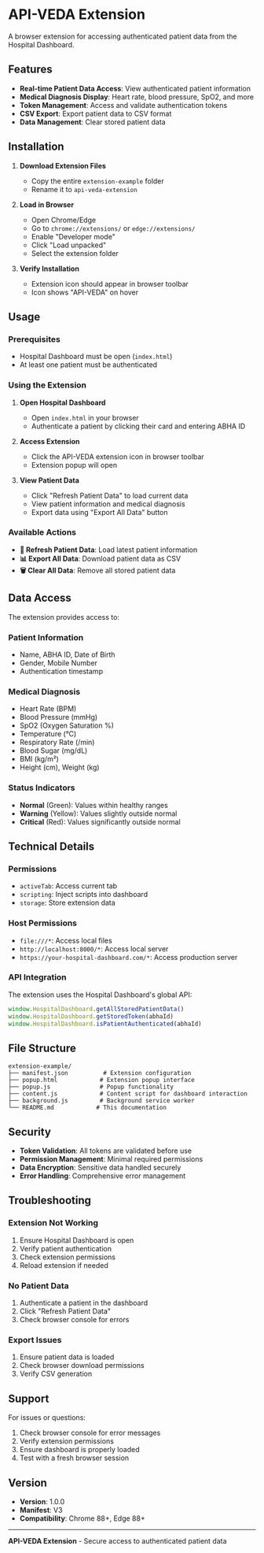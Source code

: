 # API-VEDA Extension

A browser extension for accessing authenticated patient data from the Hospital Dashboard.

## Features

- **Real-time Patient Data Access**: View authenticated patient information
- **Medical Diagnosis Display**: Heart rate, blood pressure, SpO2, and more
- **Token Management**: Access and validate authentication tokens
- **CSV Export**: Export patient data to CSV format
- **Data Management**: Clear stored patient data

## Installation

1. **Download Extension Files**
   - Copy the entire `extension-example` folder
   - Rename it to `api-veda-extension`

2. **Load in Browser**
   - Open Chrome/Edge
   - Go to `chrome://extensions/` or `edge://extensions/`
   - Enable "Developer mode"
   - Click "Load unpacked"
   - Select the extension folder

3. **Verify Installation**
   - Extension icon should appear in browser toolbar
   - Icon shows "API-VEDA" on hover

## Usage

### Prerequisites
- Hospital Dashboard must be open (`index.html`)
- At least one patient must be authenticated

### Using the Extension

1. **Open Hospital Dashboard**
   - Open `index.html` in your browser
   - Authenticate a patient by clicking their card and entering ABHA ID

2. **Access Extension**
   - Click the API-VEDA extension icon in browser toolbar
   - Extension popup will open

3. **View Patient Data**
   - Click "Refresh Patient Data" to load current data
   - View patient information and medical diagnosis
   - Export data using "Export All Data" button

### Available Actions

- **🔄 Refresh Patient Data**: Load latest patient information
- **📊 Export All Data**: Download patient data as CSV
- **🗑️ Clear All Data**: Remove all stored patient data

## Data Access

The extension provides access to:

### Patient Information
- Name, ABHA ID, Date of Birth
- Gender, Mobile Number
- Authentication timestamp

### Medical Diagnosis
- Heart Rate (BPM)
- Blood Pressure (mmHg)
- SpO2 (Oxygen Saturation %)
- Temperature (°C)
- Respiratory Rate (/min)
- Blood Sugar (mg/dL)
- BMI (kg/m²)
- Height (cm), Weight (kg)

### Status Indicators
- **Normal** (Green): Values within healthy ranges
- **Warning** (Yellow): Values slightly outside normal
- **Critical** (Red): Values significantly outside normal

## Technical Details

### Permissions
- `activeTab`: Access current tab
- `scripting`: Inject scripts into dashboard
- `storage`: Store extension data

### Host Permissions
- `file:///*`: Access local files
- `http://localhost:8000/*`: Access local server
- `https://your-hospital-dashboard.com/*`: Access production server

### API Integration
The extension uses the Hospital Dashboard's global API:
```javascript
window.HospitalDashboard.getAllStoredPatientData()
window.HospitalDashboard.getStoredToken(abhaId)
window.HospitalDashboard.isPatientAuthenticated(abhaId)
```

## File Structure

```
extension-example/
├── manifest.json          # Extension configuration
├── popup.html            # Extension popup interface
├── popup.js              # Popup functionality
├── content.js            # Content script for dashboard interaction
├── background.js         # Background service worker
└── README.md            # This documentation
```

## Security

- **Token Validation**: All tokens are validated before use
- **Permission Management**: Minimal required permissions
- **Data Encryption**: Sensitive data handled securely
- **Error Handling**: Comprehensive error management

## Troubleshooting

### Extension Not Working
1. Ensure Hospital Dashboard is open
2. Verify patient authentication
3. Check extension permissions
4. Reload extension if needed

### No Patient Data
1. Authenticate a patient in the dashboard
2. Click "Refresh Patient Data"
3. Check browser console for errors

### Export Issues
1. Ensure patient data is loaded
2. Check browser download permissions
3. Verify CSV generation

## Support

For issues or questions:
1. Check browser console for error messages
2. Verify extension permissions
3. Ensure dashboard is properly loaded
4. Test with a fresh browser session

## Version

- **Version**: 1.0.0
- **Manifest**: V3
- **Compatibility**: Chrome 88+, Edge 88+

---

**API-VEDA Extension** - Secure access to authenticated patient data
